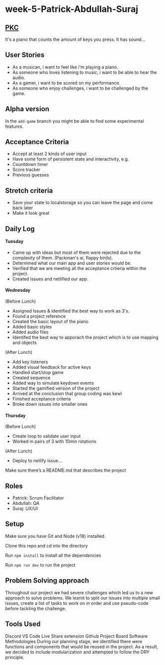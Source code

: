 # week-5-Patrick-Abdullah-Suraj

## [PKC](https://dynamic-torrone-f376c2.netlify.app/)
It's a piano that counts the amount of keys you press. It has sound...




## User Stories
- As a musican, i want to feel like i'm playing a piano.
- As someone who loves listening to music, i want to be able to hear the audio.
- As a gamer, i want to be scored on my performance. 
- As someone who enjoy challenges, i want to be challenged by the game. 

## Alpha version
In the `add-game` branch you might be able to find some experimental features.

## Acceptance Criteria 
- Accept at least 2 kinds of user input
- Have some form of persistent state and interactivity, e.g.
- Countdown timer
- Score tracker
- Previous guesses

## Stretch criteria 
- Save your state to localstorage so you can leave the page and come back later
- Make it look great

## Daily Log
#### Tuesday  
- Came up with ideas but most of them were rejected due to the complexity of them. (Packman's ai, flappy birds).
- Determined what our main app and user stories would be. 
- Verified that we are meeting all the acceptance crtieria within the project.
- Created issues and netlified our app.

#### Wednesday
(Before Lunch)
- Assigned Issues & identified the best way to work as 3's.
- Found a project reference
- Created the basic layout of the piano
- Added basic styles
- Added audio files
- Identifed the best way to apporach the project which is to use mapping and objects

(After Lunch)
- Add key listeners
- Added visual feedback for active keys
- Handled start/stop game
- Created sequence
- Added way to simulate keydown events
- Started the gamified version of the project
- Arrived at the conclusion that group coding was kewl
- Finished acceptance criteria
- Broke down issues into smaller ones

#### Thursday
(Before Lunch)
- Create loop to validate user input
- Worked in pairs of 3 with 10min rotations

(After Lunch)
- Deploy to netlify issue...

Make sure there’s a README.md that describes the project







## Roles

- Patrick: Scrum Facilitator
- Abdullah: QA
- Suraj: UX/UI

## Setup

Make sure you have Git and Node (v18) installed.

Clone this repo and cd into the directory

Run ```npm install``` to install all the dependencies

Run ```npm run dev``` to run the project

## Problem Solving approach
Throughout our project we had severe challenges which led us to a new approach to solve problems.
We learnt to split our issues into multiple small issues, create a list of tasks to work on in order and use pseudo-code before tackling the challenge.


## Tools Used
Discord
VS Code Live Share extension
Github Project Board
Software Methodologies
During our planning stage, we identified there were functions and components that would be reused in the project. As a result, we decided to include modularization and attempted to follow the DRY principle.


